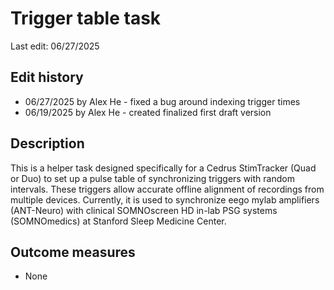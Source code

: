 # Trigger table task
Last edit: 06/27/2025

## Edit history
- 06/27/2025 by Alex He - fixed a bug around indexing trigger times
- 06/19/2025 by Alex He - created finalized first draft version

## Description
This is a helper task designed specifically for a Cedrus StimTracker (Quad or Duo) to set up a pulse table of synchronizing triggers with random intervals. These triggers allow accurate offline alignment of recordings from multiple devices. Currently, it is used to synchronize eego mylab amplifiers (ANT-Neuro) with clinical SOMNOscreen HD in-lab PSG systems (SOMNOmedics) at Stanford Sleep Medicine Center.

## Outcome measures
- None

